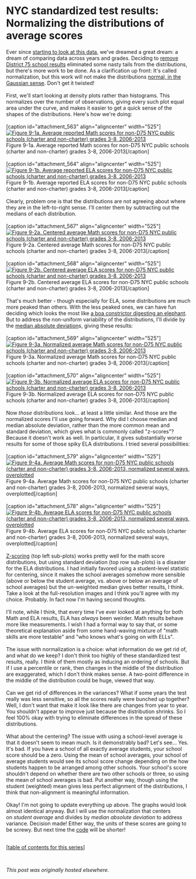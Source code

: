 # NYC standardized test results: Normalizing the distributions of average scores

<div>
<p>Ever since <a href="http://planspace.org/2013/11/13/nyc-standardized-test-results-putting-the-data-together-and-looking-at-it/">starting to look at this data</a>, we've dreamed a great dream: a dream of comparing data across years and grades. Deciding to <a href="http://planspace.org/2013/11/16/nyc-standardized-test-results-considering-district-75-schools/">remove District 75 school results</a> eliminated some nasty tails from the distributions, but there's more work to be done. As a clarification up front: It's called normalization, but this work will not make the distributions <a href="http://en.wikipedia.org/wiki/Normal_distribution">normal, in the Gaussian sense</a>. Don't get it twisted!<br>
<br>
First, we'll start looking at density plots rather than histograms. This normalizes over the number of observations, giving every such plot equal area under the curve, and makes it easier to get a quick sense of the shapes of the distributions. Here's how we're doing:<br>
<br>
[caption id="attachment_563" align="aligncenter" width="525"]<a href="9-1a.png"><img class="size-large wp-image-563" alt="Figure 9-1a. Average reported Math scores for non-D75 NYC public schools (charter and non-charter) grades 3-8, 2006-2013" src="9-1a.png"></a> Figure 9-1a. Average reported Math scores for non-D75 NYC public schools (charter and non-charter) grades 3-8, 2006-2013[/caption]<br>
<br>
[caption id="attachment_564" align="aligncenter" width="525"]<a href="9-1b.png"><img class="size-large wp-image-564" alt="Figure 9-1b. Average reported ELA scores for non-D75 NYC public schools (charter and non-charter) grades 3-8, 2006-2013" src="9-1b.png"></a> Figure 9-1b. Average reported ELA scores for non-D75 NYC public schools (charter and non-charter) grades 3-8, 2006-2013[/caption]<br>
<br>
Clearly, problem one is that the distributions are not agreeing about where they are in the left-to-right sense. I'll center them by subtracting out the medians of each distribution.<br>
<br>
[caption id="attachment_567" align="aligncenter" width="525"]<a href="9-2a1.png"><img class="size-large wp-image-567" alt="Figure 9-2a. Centered average Math scores for non-D75 NYC public schools (charter and non-charter) grades 3-8, 2006-2013" src="9-2a1.png"></a> Figure 9-2a. Centered average Math scores for non-D75 NYC public schools (charter and non-charter) grades 3-8, 2006-2013[/caption]<br>
<br>
[caption id="attachment_568" align="aligncenter" width="525"]<a href="9-2b.png"><img class="size-large wp-image-568" alt="Figure 9-2b. Centered average ELA scores for non-D75 NYC public schools (charter and non-charter) grades 3-8, 2006-2013" src="9-2b.png"></a> Figure 9-2b. Centered average ELA scores for non-D75 NYC public schools (charter and non-charter) grades 3-8, 2006-2013[/caption]<br>
<br>
That's much better - though especially for ELA, some distributions are much more peaked than others. With the less peaked ones, we can have fun deciding which looks the most like <a href="http://cs.swan.ac.uk/~cswill/The_little_prince.pdf">a boa constrictor digesting an elephant</a>. But to address the non-uniform variability of the distributions, I'll divide by the <a href="http://en.wikipedia.org/wiki/Median_absolute_deviation">median absolute deviation</a>s, giving these results:<br>
<br>
[caption id="attachment_569" align="aligncenter" width="525"]<a href="9-3a.png"><img class="size-large wp-image-569" alt="Figure 9-3a. Normalized average Math scores for non-D75 NYC public schools (charter and non-charter) grades 3-8, 2006-2013" src="9-3a.png"></a> Figure 9-3a. Normalized average Math scores for non-D75 NYC public schools (charter and non-charter) grades 3-8, 2006-2013[/caption]<br>
<br>
[caption id="attachment_570" align="aligncenter" width="525"]<a href="9-3b.png"><img class="size-large wp-image-570" alt="Figure 9-3b. Normalized average ELA scores for non-D75 NYC public schools (charter and non-charter) grades 3-8, 2006-2013" src="9-3b.png"></a> Figure 9-3b. Normalized average ELA scores for non-D75 NYC public schools (charter and non-charter) grades 3-8, 2006-2013[/caption]<br>
<br>
Now&#160;<em>those</em> distributions look... at least a little similar. And those are the normalized scores I'll use going forward. Why did I choose median and median absolute deviation, rather than the more common mean and standard deviation, which gives what is commonly called "z-scores"? Because it doesn't work as well. In particular, it gives substantially worse results for some of those spiky ELA distributions. I tried several possibilities:<br>
<br>
[caption id="attachment_579" align="aligncenter" width="525"]<a href="9-4a1.png"><img class="size-large wp-image-579" alt="Figure 9-4a. Average Math scores for non-D75 NYC public schools (charter and non-charter) grades 3-8, 2006-2013, normalized several ways, overplotted" src="9-4a1.png"></a> Figure 9-4a. Average Math scores for non-D75 NYC public schools (charter and non-charter) grades 3-8, 2006-2013, normalized several ways, overplotted[/caption]<br>
<br>
[caption id="attachment_578" align="aligncenter" width="525"]<a href="9-4b1.png"><img class="size-large wp-image-578" alt="Figure 9-4b. Average ELA scores for non-D75 NYC public schools (charter and non-charter) grades 3-8, 2006-2013, normalized several ways, overplotted" src="9-4b1.png"></a> Figure 9-4b. Average ELA scores for non-D75 NYC public schools (charter and non-charter) grades 3-8, 2006-2013, normalized several ways, overplotted[/caption]<br>
<br>
<a href="http://en.wikipedia.org/wiki/Standard_score">Z-scoring</a>&#160;(top left sub-plots) works pretty well for the math score distributions, but using standard deviation (top row sub-plots) is a disaster for the ELA distributions. I had initially favored using a student-level statistic for centering, since it makes the school averages somehow more sensible (above or below the student average, vs. above or below an average of school averages) but the un-weighted median gives better results, I think. Take a look at the full-resolution images and I think you'll agree with my choice. Probably. In fact now I'm having second thoughts.<br>
<br>
I'll note, while I think, that every time I've ever looked at anything for both Math and ELA results, ELA has&#160;<em>always</em> been weirder. Math results behave more like measurements. I wish I had a formal way to say that, or some theoretical explanation aside from some hand-waving mixture of "math skills are more testable" and "who knows what's going on with ELLs".<br>
<br>
The issue with normalization is a choice: what information do we get rid of, and what do we keep? I don't think too highly of these standardized test results, really. I think of them mostly as inducing an ordering of schools. But if I use a percentile or rank, then changes in the middle of the distribution are exaggerated, which I don't think makes sense. A two-point difference in the middle of the distribution could be huge, viewed that way.<br>
<br>
Can we get rid of differences in the variances? What if some years the test really was less sensitive, so all the scores really were bunched up together? Well, I don't want that make it look like there are changes from year to year. You shouldn't appear to improve just because the distribution shrinks. So I feel 100% okay with trying to eliminate differences in the spread of these distributions.<br>
<br>
What about the centering? The issue with using a school-level average is that it doesn't seem to mean much. Is it demonstrably bad? Let's see... Yes. It's bad. If you have a school of all exactly average students, your school score should be a zero. Using the mean of school averages, your school of average students would see its school score change depending on the how students happen to be arranged among other schools. Your school's score shouldn't depend on whether there are two other schools or three, so using the mean of school averages is bad. Put another way, though using the student (weighted) mean gives less perfect alignment of the distributions, I think that non-alignment is meaningful information.<br>
<br>
Okay! I'm not going to update everything up above. The graphs would look almost identical anyway. But I will use the normalization that centers on&#160;<em>student average</em> and divides by&#160;<em>median absolute deviation</em> to address variance. Decision made! Either way, the units of these scores are going to be screwy. But next time the <a href="https://github.com/ajschumacher/NYCtests/blob/master/code/figure9.r">code</a> will be shorter!<em><br>
</em><br>
</p>
<p>[<a href="http://planspace.org/2014/01/10/nyc-test-data/">table of contents for this series</a>]</p>
<br>
</div>


*This post was originally hosted elsewhere.*
